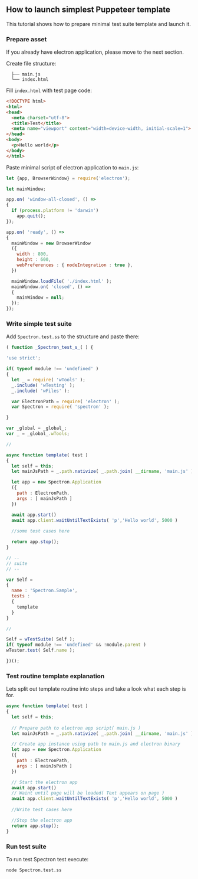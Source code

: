 ## How to launch simplest Puppeteer template

This tutorial shows how to prepare minimal test suite template and launch it.

### Prepare asset

If you already have electron application, please move to the next section.

Create file structure:
```
  ├── main.js
  └── index.html
```
Fill `index.html` with test page code:

``` html
<!DOCTYPE html>
<html>
<head>
  <meta charset="utf-8">
  <title>Test</title>
  <meta name="viewport" content="width=device-width, initial-scale=1">
</head>
<body>
  <p>Hello world</p>
</body>
</html>
```

Paste minimal script of electron application to `main.js`:

``` javascript
let {app, BrowserWindow} = require('electron');

let mainWindow;

app.on( 'window-all-closed', () =>
{
  if (process.platform != 'darwin')
    app.quit();
});

app.on( 'ready', () =>
{
  mainWindow = new BrowserWindow
  ({
    width : 800,
    height : 600,
    webPreferences : { nodeIntegration : true },
  })

  mainWindow.loadFile( './index.html' );
  mainWindow.on( 'closed', () =>
  {
    mainWindow = null;
  });
});


```

### Write simple test suite

Add `Spectron.test.ss` to the structure and paste there:

``` javascript
( function _Spectron_test_s_( ) {

'use strict';

if( typeof module !== 'undefined' )
{
  let _ = require( 'wTools' );
  _.include( 'wTesting' );
  _.include( 'wFiles' );

  var ElectronPath = require( 'electron' );
  var Spectron = require( 'spectron' );

}

var _global = _global_;
var _ = _global_.wTools;

//

async function template( test )
{
  let self = this;
  let mainJsPath = _.path.nativize( _.path.join( __dirname, 'main.js' ) );

  let app = new Spectron.Application
  ({
    path : ElectronPath,
    args : [ mainJsPath ]
  })

  await app.start()
  await app.client.waitUntilTextExists( 'p','Hello world', 5000 )
  
  //some test cases here

  return app.stop();
}

// --
// suite
// --

var Self =
{
  name : 'Spectron.Sample',
  tests :
  {
    template
  }
}

//

Self = wTestSuite( Self );
if( typeof module !== 'undefined' && !module.parent )
wTester.test( Self.name );

})();

```

### Test routine template explanation

Lets split out template routine into steps and take a look what each step is for.

```javascript
async function template( test )
{
  let self = this;
  
  // Prepare path to electron app script( main.js )
  let mainJsPath = _.path.nativize( _.path.join( __dirname, 'main.js' ) );

  // Create app instance using path to main.js and electron binary
  let app = new Spectron.Application
  ({
    path : ElectronPath,
    args : [ mainJsPath ]
  })

  // Start the electron app
  await app.start()
  // Waint until page will be loaded( Text appears on page )
  await app.client.waitUntilTextExists( 'p','Hello world', 5000 )
  
  //Write test cases here

  //Stop the electron app
  return app.stop();
}
```

### Run test suite

To run test Spectron test execute:

```
node Spectron.test.ss
```
